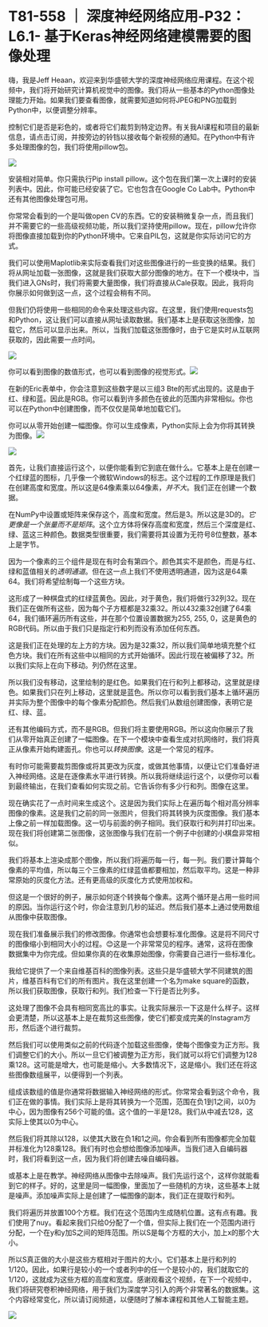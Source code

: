 # T81-558 ｜ 深度神经网络应用-P32：L6.1- 基于Keras神经网络建模需要的图像处理 

嗨，我是Jeff Heaan，欢迎来到华盛顿大学的深度神经网络应用课程。在这个视频中，我们将开始研究计算机视觉中的图像。我们将从一些基本的Python图像处理能力开始。如果我们要查看图像，就需要知道如何将JPEG和PNG加载到Python中，以便调整分辨率。

控制它们是否是彩色的，或者将它们裁剪到特定边界。有关我AI课程和项目的最新信息，请点击订阅，并按旁边的铃铛以接收每个新视频的通知。在Python中有许多处理图像的包，我们将使用pillow包。

![](img/3e3d7831ea348ad14d326743a360c01f_1.png)

安装相对简单。你只需执行Pip install pillow。这个包在我们第一次上课时的安装列表中。因此，你可能已经安装了它。它也包含在Google Co Lab中。Python中还有其他图像处理包可用。

你常常会看到的一个是叫做open CV的东西。它的安装稍微复杂一点，而且我们并不需要它的一些高级视频功能，所以我们坚持使用pillow。现在，pillow允许你将图像直接加载到你的Python环境中。它来自PIL包，这就是你实际访问它的方式。

我们可以使用Maplotlib来实际查看我们对这些图像进行的一些变换的结果。我们将从网址加载一张图像，这就是我们获取大部分图像的地方。在下一个模块中，当我们进入GNs时，我们将需要大量图像，我们将直接从Cale获取。因此，我将向你展示如何做到这一点，这个过程会稍有不同。

但我们仍将使用一些相同的命令来处理这些内容。在这里，我们使用requests包和Python，这让我们可以直接从网址读取数据。我们基本上是获取这张图像，加载它，然后可以显示出来。所以，当我们加载这张图像时，由于它是实时从互联网获取的，因此需要一点时间。

![](img/3e3d7831ea348ad14d326743a360c01f_3.png)

你可以看到图像的数值形式，也可以看到图像的视觉形式。![](img/3e3d7831ea348ad14d326743a360c01f_5.png)

在新的Eric表单中，你会注意到这些数字是以三组3 Bte的形式出现的。这是由于红、绿和蓝。因此是RGB。你可以看到许多颜色在彼此的范围内非常相似。你也可以在Python中创建图像，而不仅仅是简单地加载它们。

你可以从零开始创建一幅图像。你可以生成像素，Python实际上会为你将其转换为图像。![](img/3e3d7831ea348ad14d326743a360c01f_7.png)

![](img/3e3d7831ea348ad14d326743a360c01f_8.png)

首先，让我们直接运行这个，以便你能看到它到底在做什么。它基本上是在创建一个红绿蓝的图标，几乎像一个微软Windows的标志。这个过程的工作原理是我们在创建高度和宽度。所以这是64像素乘以64像素，*并不大*。我们正在创建一个数据。

在NumPy中设置或矩阵来保存这个，高度和宽度。然后是3。所以这是3D的。*它更像是一个张量而不是矩阵*。这个立方体将保存高度和宽度，然后三个深度是红、绿、蓝这三种颜色。数据类型很重要，我们需要将其设置为无符号8位整数，基本上是字节。

因为一个像素的三个组件是现在有时会有第四个。颜色其实不是颜色，而是与红、绿和蓝值相关的*透明通道*。但在这一点上我们不使用透明通道，因为这是64乘64。我们将希望绘制每一个这些方块。

这形成了一种棋盘式的红绿蓝黄色。因此，对于黄色，我们将做行32列32。现在我们正在做所有这些，因为每个子方框都是32乘32。所以432乘32创建了64乘64，我们循环遍历所有这些，并在那个位置设置数据为255, 255, 0，这是黄色的RGB代码。所以由于我们只是指定行和列而没有添加任何东西。

这是我们正在处理的左上方的方块。因为是32乘32，所以我们简单地填充整个红色方块。我们在所有这些中以相同的方式开始循环。因此行现在被偏移了32。所以我们实际上在向下移动。列仍然在这里。

所以我们没有移动，这里绘制的是红色。如果我们在行和列上都移动，这里就是绿色。如果我们只在列上移动，这里就是蓝色。所以你可以看到我们基本上循环遍历并实际为整个图像中的每个像素分配颜色。然后我们从数组创建图像，表明它是红、绿、蓝。

还有其他编码方式，而不是RGB。但我们将主要使用RGB。所以这向你展示了我们从零开始真正创建了一幅图像。在下一个模块中查看生成对抗网络时，我们将真正从像素开始构建面孔。你也可以*转换图像*。这是一个常见的程序。

有时你可能需要裁剪图像或将其更改为灰度，或做其他事情，以便让它们准备好进入神经网络。这是在逐像素水平进行转换。所以我将继续运行这个，以便你可以看到最终输出，在我们查看如何实现之前。它告诉你有多少行和列。图像在这里。

现在确实花了一点时间来生成这个。这是因为我们实际上在遍历每个相对高分辨率图像的像素。这是我们之前的同一张图片，但我们将其转换为灰度图像。我们基本上像之前一样加载图像。这一切与前面的例子相同。我们获取行和列并打印出来。现在我们将创建第二张图像，这张图像与我们在前一个例子中创建的小棋盘非常相似。

我们将基本上渲染成那个图像，所以我们将遍历每一行，每一列。我们要计算每个像素的平均值，所以每三个三像素的红绿蓝值都要相加，然后取平均。这是一种非常原始的灰度化方法。还有更高级的灰度化方式使用加权和。

但这是一个很好的例子，展示如何逐个转换每个像素。这两个循环是占用一些时间的原因。当你运行这个时，你会注意到几秒的延迟。然后我们基本上通过使用数组从图像中获取图像。

现在我们准备展示我们的修改图像。你通常也会想要标准化图像。这是将不同尺寸的图像缩小到相同大小的过程。😊这是一个非常常见的程序。通常，这将在图像数据集中为你完成。但如果你真的在收集原始图像，你需要自己进行一些标准化。

我给它提供了一个来自维基百科的图像列表。这些只是华盛顿大学不同建筑的图片，维基百科有它们的所有图片。我在这里创建一个名为make square的函数，所以我们获取图像，获取行和列。我们检查一下行是否比列多。

这处理了图像不会具有相同宽高比的事实。让我实际展示一下这是什么样子。这样会更清楚，所以这基本上是在裁剪这些图像，使它们都变成完美的Instagram方形，然后逐个进行裁剪。

然后我们可以使用类似之前的代码逐个加载这些图像，使每个图像变为正方形。我们调整它们的大小。所以一旦它们被调整为正方形，我们就可以将它们调整为128乘128。这可能是增大，也可能是缩小。大多数情况下，这是缩小。我们还在将这些图像数组展平，以便得到一个列表。

组成该数组的值是你通常将数据输入神经网络的形式。你常常会看到这个命令，我们正在做的事情。我们实际上是将其转换为一个范围，范围在负1到1之间，以0为中心，因为图像有256个可能的值。这个值的一半是128。我们从中减去128，这实际上使其以0为中心。

然后我们将其除以128，以使其大致在负1和1之间。你会看到所有图像都完全加载并标准化为128乘128。我们有时也会想给图像添加噪声。当我们进入自编码器时，我们将看到这一点，因为我们将创建去噪自编码器。

或基本上是在教学。神经网络从图像中去除噪声。我们先运行这个，这样你就能看到它的样子。好的，这里是同一幅图像，里面加了一些随机的方块，这些基本上就是噪声。添加噪声实际上是创建了一幅图像的副本，我们正在提取行和列。

我们将遍历并放置100个方框。我们在这个范围内生成随机位置。这有点有趣。我们使用了nuy。看起来我们只给0分配了一个值，但实际上我们在一个范围内进行分配，一个在y和y加S之间的矩阵范围。所以S是每个方框的大小，加上x的那个大小。

所以S真正做的大小是这些方框相对于图片的大小。它们基本上是行和列的1/120。因此，如果行是较小的一个或者列中的任一个是较小的，我们就取它的1/120，这就成为这些方框的高度和宽度。感谢观看这个视频，在下一个视频中，我们将研究卷积神经网络，用于我们为深度学习引入的两个非常著名的数据集。这个内容经常变化，所以请订阅频道，以便随时了解本课程和其他人工智能主题。

![](img/3e3d7831ea348ad14d326743a360c01f_10.png)
